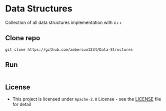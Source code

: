 # Data Structures
Collection of all data structures implementation with c++

## Clone repo
```=1
git clone https://github.com/ambersun1234/Data-Structures
```

## Run
```=1
```

## License
+ This project is licensed under `Apache-2.0` License - see the [LICENSE](./LICENSE) file for detail